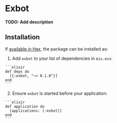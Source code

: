 # Exbot

**TODO: Add description**

## Installation

If [available in Hex](https://hex.pm/docs/publish), the package can be installed as:

  1. Add `exbot` to your list of dependencies in `mix.exs`:

    ```elixir
    def deps do
      [{:exbot, "~> 0.1.0"}]
    end
    ```

  2. Ensure `exbot` is started before your application:

    ```elixir
    def application do
      [applications: [:exbot]]
    end
    ```

